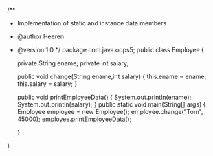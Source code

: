 /**
 * Implementation of static and instance data members
 * @author Heeren
 * @version 1.0
 */
package com.java.oops5;
public class Employee {

	private String ename;
	private int salary; 
	
	public void change(String ename,int salary)
	{
		this.ename = ename;
		this.salary = salary;
	}

	public void printEmployeeData()
	{
		System.out.println(ename);
		System.out.println(salary);
	}
	public static void main(String[] args) {
		Employee employee = new Employee();
		employee.change("Tom", 45000);
		employee.printEmployeeData();
		
	}

}
